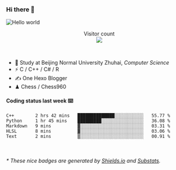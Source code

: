 ### Hi there 👋


<img src="https://raw.githubusercontent.com/sagar-viradiya/sagar-viradiya/master/resources/banner.png" alt="Hello world">
<p align="center"> 
  Visitor count<br/>
  <img src="https://profile-counter.glitch.me/youszoe/count.svg" />
</p>

<br/>


- 🍻  Study at Beijing Normal University Zhuhai, _Computer Science_
- ⚡  C / C++ / C# / R
- ✍️  One Hexo Blogger
- ♟  Chess / Chess960 


#### Coding status last week ⌨️

<!--START_SECTION:waka-->
```text
C++        2 hrs 42 mins   ██████████████░░░░░░░░░░░   55.77 % 
Python     1 hr 45 mins    █████████░░░░░░░░░░░░░░░░   36.08 % 
Markdown   9 mins          ▓░░░░░░░░░░░░░░░░░░░░░░░░   03.31 % 
HLSL       8 mins          ▓░░░░░░░░░░░░░░░░░░░░░░░░   03.06 % 
Text       2 mins          ▒░░░░░░░░░░░░░░░░░░░░░░░░   00.91 % 
```
<!--END_SECTION:waka-->

<br/>

<center><img src="http://ghchart.rshah.org/409ba5/yousazoe" alt="" /></center>


<h6>* These nice badges are generated by <a href="https://shields.io/">Shields.io</a> and <a href="https://github.com/spencerwooo/Substats">Substats</a>.</h6>

